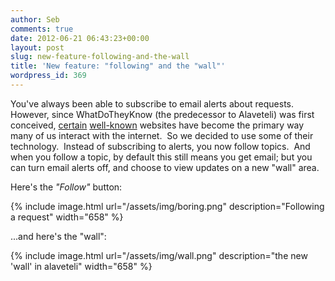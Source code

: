 ```yaml
---
author: Seb
comments: true
date: 2012-06-21 06:43:23+00:00
layout: post
slug: new-feature-following-and-the-wall
title: 'New feature: "following" and the "wall"'
wordpress_id: 369
---
```


You've always been able to subscribe to email alerts about requests.  However, since WhatDoTheyKnow (the predecessor to Alaveteli) was first conceived, [certain](http://www.facebook.com) [well-known](http://twitter.com) websites have become the primary way many of us interact with the internet.  So we decided to use some of their technology.  Instead of subscribing to alerts, you now follow topics.  And when you follow a topic, by default this still means you get email; but you can turn email alerts off, and choose to view updates on a new "wall" area.

Here's the _"Follow"_ button:

{% include image.html url="/assets/img/boring.png" description="Following a request" width="658" %}

...and here's the "wall":

{% include image.html url="/assets/img/wall.png" description="the new 'wall' in alaveteli" width="658" %}
